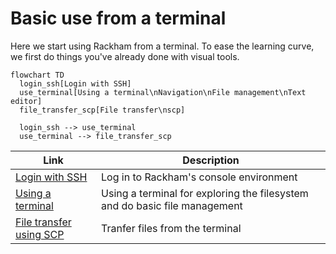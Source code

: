 # Basic use from a terminal

Here we start using Rackham from a terminal.
To ease the learning curve,
we first do things you've already done
with visual tools.

```mermaid
flowchart TD
  login_ssh[Login with SSH]
  use_terminal[Using a terminal\nNavigation\nFile management\nText editor]
  file_transfer_scp[File transfer\nscp]

  login_ssh --> use_terminal
  use_terminal --> file_transfer_scp
```

Link                                                                          |Description
------------------------------------------------------------------------------|--------------------------------------------------------------------------
[Login with SSH](../sessions/login_console.md)                                |Log in to Rackham's console environment
[Using a terminal](../sessions/use_terminal.md)                               |Using a terminal for exploring the filesystem and do basic file management
[File transfer using SCP](../sessions/file_transfer_using_scp.md)             |Tranfer files from the terminal
